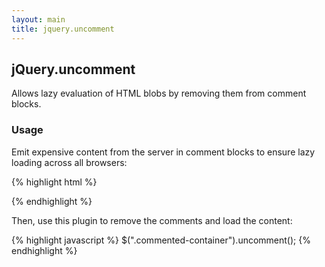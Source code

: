 ```yaml
---
layout: main
title: jquery.uncomment
---
```


## jQuery.uncomment

Allows lazy evaluation of HTML blobs by removing them from comment blocks.

### Usage

Emit expensive content from the server in comment blocks
to ensure lazy loading across all browsers:

{% highlight html %}
    <div class="commented-container">
      <!--
      <script src="some-expensive-widget.js"></script>
      <img src="some-expensive-widget-logo.jpg" />
      -->
    </div>
{% endhighlight %}

Then, use this plugin to remove the comments and load the content:

{% highlight javascript %}
    $(".commented-container").uncomment();
{% endhighlight %}